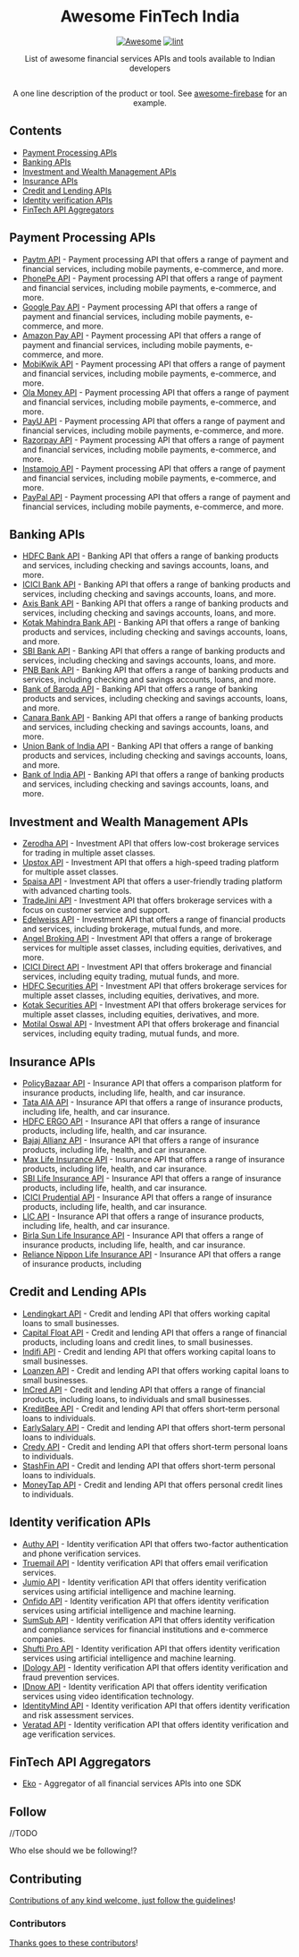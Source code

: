 <div align="center">

<!-- title -->

<!--lint ignore no-dead-urls-->

# Awesome FinTech India 

[![Awesome](https://awesome.re/badge.svg)](https://awesome.re) [![lint](https://github.com/gitcommitshow/awesome-fintech-india/actions/workflows/lint.yaml/badge.svg)](https://github.com/gitcommitshow/awesome-fintech-india/actions/workflows/lint.yaml)

<!-- subtitle -->

List of awesome financial services APIs and tools available to Indian developers

<!-- image -->

<a href="" target="_blank" rel="noopener noreferrer">
  <img src="" />
</a>

<!-- description -->

A one line description of the product or tool. See
[awesome-firebase](https://github.com/jthegedus/awesome-firebase) for an
example.

</div>

<!-- TOC -->

## Contents

- [Payment Processing APIs](#payment-processing-apis)
- [Banking APIs](#banking-apis)
- [Investment and Wealth Management APIs](#investment-and-wealth-management-apis)
- [Insurance APIs](#insurance-apis)
- [Credit and Lending APIs](#credit-and-lending-apis)
- [Identity verification APIs](#identity-verification-apis)
- [FinTech API Aggregators](#fintech-api-aggregators)

<!-- CONTENT -->

## Payment Processing APIs

- [Paytm API](https://developer.paytm.com/) - Payment processing API that offers a range of payment and financial services, including mobile payments, e-commerce, and more.
- [PhonePe API](https://www.phonepe.com/) - Payment processing API that offers a range of payment and financial services, including mobile payments, e-commerce, and more.
- [Google Pay API](https://pay.google.com/) - Payment processing API that offers a range of payment and financial services, including mobile payments, e-commerce, and more.
- [Amazon Pay API](https://www.amazon.in/b?ie=UTF8&node=14343320031) - Payment processing API that offers a range of payment and financial services, including mobile payments, e-commerce, and more.
- [MobiKwik API](https://www.mobikwik.com/) - Payment processing API that offers a range of payment and financial services, including mobile payments, e-commerce, and more.
- [Ola Money API](https://www.olamoney.com/) - Payment processing API that offers a range of payment and financial services, including mobile payments, e-commerce, and more.
- [PayU API](https://www.payu.in/) - Payment processing API that offers a range of payment and financial services, including mobile payments, e-commerce, and more.
- [Razorpay API](https://razorpay.com/) - Payment processing API that offers a range of payment and financial services, including mobile payments, e-commerce, and more.
- [Instamojo API](https://www.instamojo.com/) - Payment processing API that offers a range of payment and financial services, including mobile payments, e-commerce, and more.
- [PayPal API](https://www.paypal.com/) - Payment processing API that offers a range of payment and financial services, including mobile payments, e-commerce, and more.


## Banking APIs

- [HDFC Bank API](https://www.hdfcbank.com/) - Banking API that offers a range of banking products and services, including checking and savings accounts, loans, and more.
- [ICICI Bank API](https://www.icicibank.com/) - Banking API that offers a range of banking products and services, including checking and savings accounts, loans, and more.
- [Axis Bank API](https://www.axisbank.com/) - Banking API that offers a range of banking products and services, including checking and savings accounts, loans, and more.
- [Kotak Mahindra Bank API](https://www.kotak.com/) - Banking API that offers a range of banking products and services, including checking and savings accounts, loans, and more.
- [SBI Bank API](https://www.sbi.co.in/) - Banking API that offers a range of banking products and services, including checking and savings accounts, loans, and more.
- [PNB Bank API](https://www.pnb.co.in/) - Banking API that offers a range of banking products and services, including checking and savings accounts, loans, and more.
- [Bank of Baroda API](https://www.bankofbaroda.in/) - Banking API that offers a range of banking products and services, including checking and savings accounts, loans, and more.
- [Canara Bank API](https://www.canarabank.in/) - Banking API that offers a range of banking products and services, including checking and savings accounts, loans, and more.
- [Union Bank of India API](https://www.unionbankofindia.co.in/) - Banking API that offers a range of banking products and services, including checking and savings accounts, loans, and more.
- [Bank of India API](https://www.bankofindia.co.in/) - Banking API that offers a range of banking products and services, including checking and savings accounts, loans, and more.

## Investment and Wealth Management APIs

- [Zerodha API](https://kite.trade/docs/) - Investment API that offers low-cost brokerage services for trading in multiple asset classes.
- [Upstox API](https://developer.upstox.com/docs/) - Investment API that offers a high-speed trading platform for multiple asset classes.
- [5paisa API](https://developer.5paisa.com/docs/) - Investment API that offers a user-friendly trading platform with advanced charting tools.
- [TradeJini API](https://www.tradejini.com/) - Investment API that offers brokerage services with a focus on customer service and support.
- [Edelweiss API](https://www.edelweiss.in/) - Investment API that offers a range of financial products and services, including brokerage, mutual funds, and more.
- [Angel Broking API](https://developer.angelbroking.com/) - Investment API that offers a range of brokerage services for multiple asset classes, including equities, derivatives, and more.
- [ICICI Direct API](https://www.icicidirect.com/) - Investment API that offers brokerage and financial services, including equity trading, mutual funds, and more.
- [HDFC Securities API](https://www.hdfcsec.com/) - Investment API that offers brokerage services for multiple asset classes, including equities, derivatives, and more.
- [Kotak Securities API](https://www.kotaksecurities.com/) - Investment API that offers brokerage services for multiple asset classes, including equities, derivatives, and more.
- [Motilal Oswal API](https://www.motilaloswal.com/) - Investment API that offers brokerage and financial services, including equity trading, mutual funds, and more.


## Insurance APIs

- [PolicyBazaar API](https://www.policybazaar.com/) - Insurance API that offers a comparison platform for insurance products, including life, health, and car insurance.
- [Tata AIA API](https://www.tataaia.com/) - Insurance API that offers a range of insurance products, including life, health, and car insurance.
- [HDFC ERGO API](https://www.hdfcergo.com/) - Insurance API that offers a range of insurance products, including life, health, and car insurance.
- [Bajaj Allianz API](https://www.bajajallianz.com/) - Insurance API that offers a range of insurance products, including life, health, and car insurance.
- [Max Life Insurance API](https://www.maxlifeinsurance.com/) - Insurance API that offers a range of insurance products, including life, health, and car insurance.
- [SBI Life Insurance API](https://www.sbilife.co.in/) - Insurance API that offers a range of insurance products, including life, health, and car insurance.
- [ICICI Prudential API](https://www.iciciprulife.com/) - Insurance API that offers a range of insurance products, including life, health, and car insurance.
- [LIC API](https://www.licindia.in/) - Insurance API that offers a range of insurance products, including life, health, and car insurance.
- [Birla Sun Life Insurance API](https://www.birlasunlife.com/) - Insurance API that offers a range of insurance products, including life, health, and car insurance.
- [Reliance Nippon Life Insurance API](https://www.reliancenipponlife.com/) - Insurance API that offers a range of insurance products, including


## Credit and Lending APIs

- [Lendingkart API](https://www.lendingkart.com/) - Credit and lending API that offers working capital loans to small businesses.
- [Capital Float API](https://www.capitalfloat.com/) - Credit and lending API that offers a range of financial products, including loans and credit lines, to small businesses.
- [Indifi API](https://www.indifi.com/) - Credit and lending API that offers working capital loans to small businesses.
- [Loanzen API](https://www.loanzen.in/) - Credit and lending API that offers working capital loans to small businesses.
- [InCred API](https://www.incred.com/) - Credit and lending API that offers a range of financial products, including loans, to individuals and small businesses.
- [KreditBee API](https://www.kreditbee.in/) - Credit and lending API that offers short-term personal loans to individuals.
- [EarlySalary API](https://www.earlysalary.com/) - Credit and lending API that offers short-term personal loans to individuals.
- [Credy API](https://www.credy.in/) - Credit and lending API that offers short-term personal loans to individuals.
- [StashFin API](https://www.stashfin.com/) - Credit and lending API that offers short-term personal loans to individuals.
- [MoneyTap API](https://www.moneytap.com/) - Credit and lending API that offers personal credit lines to individuals.


## Identity verification APIs

- [Authy API](https://www.authy.com/) - Identity verification API that offers two-factor authentication and phone verification services.
- [Truemail API](https://truemail.io/) - Identity verification API that offers email verification services.
- [Jumio API](https://www.jumio.com/) - Identity verification API that offers identity verification services using artificial intelligence and machine learning.
- [Onfido API](https://www.onfido.com/) - Identity verification API that offers identity verification services using artificial intelligence and machine learning.
- [SumSub API](https://www.sumsub.com/) - Identity verification API that offers identity verification and compliance services for financial institutions and e-commerce companies.
- [Shufti Pro API](https://www.shuftipro.com/) - Identity verification API that offers identity verification services using artificial intelligence and machine learning.
- [IDology API](https://www.idology.com/) - Identity verification API that offers identity verification and fraud prevention services.
- [IDnow API](https://www.idnow.de/) - Identity verification API that offers identity verification services using video identification technology.
- [IdentityMind API](https://www.identitymind.com/) - Identity verification API that offers identity verification and risk assessment services.
- [Veratad API](https://www.veratad.com/) - Identity verification API that offers identity verification and age verification services.


## FinTech API Aggregators

- [Eko](https://github.com/ekoindia/eko-sdk-node) - Aggregator of all financial services APIs into one SDK

<!-- END CONTENT -->

## Follow

//TODO

<!-- list people worth following on social sites (Twitter, LinkedIn, GitHub, YouTube etc.) -->

Who else should we be following!?

## Contributing

[Contributions of any kind welcome, just follow the guidelines](contributing.md)!

### Contributors

[Thanks goes to these contributors](https://github.com/gitcommitshow/awesome-fintech-india/graphs/contributors)!
